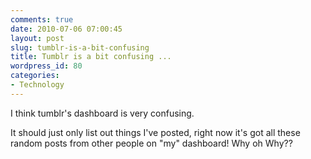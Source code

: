 ```yaml
---
comments: true
date: 2010-07-06 07:00:45
layout: post
slug: tumblr-is-a-bit-confusing
title: Tumblr is a bit confusing ...
wordpress_id: 80
categories:
- Technology
---
```


I think tumblr's dashboard is very confusing.




It should just only list out things I've posted, right now it's got all these random posts from other people on "my" dashboard! Why oh Why??
